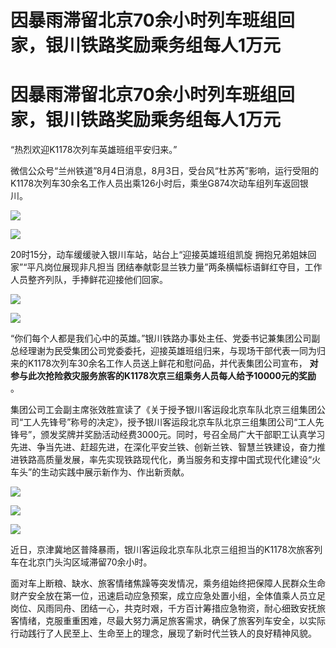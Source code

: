 # 因暴雨滞留北京70余小时列车班组回家，银川铁路奖励乘务组每人1万元

# 因暴雨滞留北京70余小时列车班组回家，银川铁路奖励乘务组每人1万元

“热烈欢迎K1178次列车英雄班组平安归来。”

微信公众号“兰州铁道”8月4日消息，8月3日，受台风“杜苏芮”影响，运行受阻的K1178次列车30余名工作人员出乘126小时后，乘坐G874次动车组列车返回银川。

![](https://inews.gtimg.com/newsapp_bt/0/15815852706/1000)

![](https://inews.gtimg.com/newsapp_bt/0/15815852707/1000)

20时15分，动车缓缓驶入银川车站，站台上“迎接英雄班组凯旋 拥抱兄弟姐妹回家”“平凡岗位展现非凡担当
团结奉献彰显兰铁力量”两条横幅标语鲜红夺目，工作人员整齐列队，手捧鲜花迎接他们回家。

![](https://inews.gtimg.com/newsapp_bt/0/15815852708/1000)

![](https://inews.gtimg.com/newsapp_bt/0/15815852709/1000)

“你们每个人都是我们心中的英雄。”银川铁路办事处主任、党委书记兼集团公司副总经理谢为民受集团公司党委委托，迎接英雄班组归来，与现场干部代表一同为归来的K1178次列车30余名工作人员送上鲜花和慰问品，并代表集团公司宣布，
**对参与此次抢险救灾服务旅客的K1178次京三组乘务人员每人给予10000元的奖励** 。

集团公司工会副主席张效胜宣读了《关于授予银川客运段北京车队北京三组集团公司“工人先锋号”称号的决定》，授予银川客运段北京车队北京三组集团公司“工人先锋号”，颁发奖牌并奖励活动经费3000元。同时，号召全局广大干部职工认真学习先进、争当先进、赶超先进，在深化平安兰铁、创新兰铁、智慧兰铁建设，奋力推进铁路高质量发展，率先实现铁路现代化，勇当服务和支撑中国式现代化建设“火车头”的生动实践中展示新作为、作出新贡献。

![](https://inews.gtimg.com/newsapp_bt/0/15815852710/1000)

![](https://inews.gtimg.com/newsapp_bt/0/15815852711/1000)

![](https://inews.gtimg.com/newsapp_bt/0/15815852713/1000)

近日，京津冀地区普降暴雨，银川客运段北京车队北京三组担当的K1178次旅客列车在北京门头沟区域滞留70余小时。

面对车上断粮、缺水、旅客情绪焦躁等突发情况，乘务组始终把保障人民群众生命财产安全放在第一位，迅速启动应急预案，成立应急处置小组，全体值乘人员立足岗位、风雨同舟、团结一心，共克时艰，千方百计筹措应急物资，耐心细致安抚旅客情绪，克服重重困难，尽最大努力满足旅客需求，确保了旅客列车安全，以实际行动践行了人民至上、生命至上的理念，展现了新时代兰铁人的良好精神风貌。

